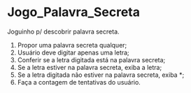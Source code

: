 # Jogo_Palavra_Secreta
Joguinho p/ descobrir palavra secreta.

1. Propor uma palavra secreta qualquer;
2. Usuário deve digitar apenas uma letra;
3. Conferir se a letra digitada está na palavra secreta;
4. Se a letra estiver na palavra secreta, exiba a letra;
5. Se a letra digitada não estiver na palavra secreta, exiba *;
6. Faça a contagem de tentativas do usuário.
